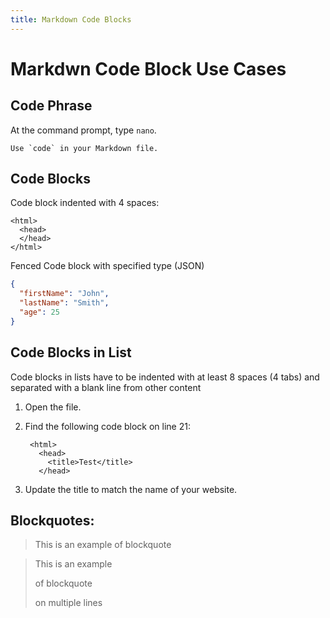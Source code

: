 ```yaml
---
title: Markdown Code Blocks
---
```


# Markdwn Code Block Use Cases

## Code Phrase

At the command prompt, type `nano`.

``Use `code` in your Markdown file.``

## Code Blocks

Code block indented with 4 spaces:

    <html>
      <head>
      </head>
    </html>

Fenced Code block with specified type (JSON)

```json
{
  "firstName": "John",
  "lastName": "Smith",
  "age": 25
}
```

## Code Blocks in List

 Code blocks in lists have to be indented with at least 8 spaces (4 tabs) and separated with a blank line from other content

1. Open the file.
1. Find the following code block on line 21:

        <html>
          <head>
            <title>Test</title>
          </head>

1. Update the title to match the name of your website.

## Blockquotes:

> This is an example of blockquote

> This is an example
>
> of blockquote
>
> on multiple lines

